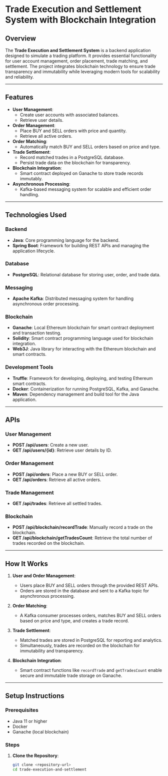 # Trade Execution and Settlement System with Blockchain Integration

## Overview

The **Trade Execution and Settlement System** is a backend application designed to simulate a trading platform. It provides essential functionality for user account management, order placement, trade matching, and settlement. The project integrates blockchain technology to ensure trade transparency and immutability while leveraging modern tools for scalability and reliability.

---

## Features

- **User Management**:
    - Create user accounts with associated balances.
    - Retrieve user details.
- **Order Management**:
    - Place BUY and SELL orders with price and quantity.
    - Retrieve all active orders.
- **Order Matching**:
    - Automatically match BUY and SELL orders based on price and type.
- **Trade Settlement**:
    - Record matched trades in a PostgreSQL database.
    - Persist trade data on the blockchain for transparency.
- **Blockchain Integration**:
    - Smart contract deployed on Ganache to store trade records immutably.
- **Asynchronous Processing**:
    - Kafka-based messaging system for scalable and efficient order handling.

---

## Technologies Used

### Backend
- **Java**: Core programming language for the backend.
- **Spring Boot**: Framework for building REST APIs and managing the application lifecycle.

### Database
- **PostgreSQL**: Relational database for storing user, order, and trade data.

### Messaging
- **Apache Kafka**: Distributed messaging system for handling asynchronous order processing.

### Blockchain
- **Ganache**: Local Ethereum blockchain for smart contract deployment and transaction testing.
- **Solidity**: Smart contract programming language used for blockchain integration.
- **Web3J**: Java library for interacting with the Ethereum blockchain and smart contracts.

### Development Tools
- **Truffle**: Framework for developing, deploying, and testing Ethereum smart contracts.
- **Docker**: Containerization for running PostgreSQL, Kafka, and Ganache.
- **Maven**: Dependency management and build tool for the Java application.

---

## APIs

### User Management
- **POST /api/users**: Create a new user.
- **GET /api/users/{id}**: Retrieve user details by ID.

### Order Management
- **POST /api/orders**: Place a new BUY or SELL order.
- **GET /api/orders**: Retrieve all active orders.

### Trade Management
- **GET /api/trades**: Retrieve all settled trades.

### Blockchain
- **POST /api/blockchain/recordTrade**: Manually record a trade on the blockchain.
- **GET /api/blockchain/getTradesCount**: Retrieve the total number of trades recorded on the blockchain.

---

## How It Works

1. **User and Order Management**:
    - Users place BUY and SELL orders through the provided REST APIs.
    - Orders are stored in the database and sent to a Kafka topic for asynchronous processing.

2. **Order Matching**:
    - A Kafka consumer processes orders, matches BUY and SELL orders based on price and type, and creates a trade record.

3. **Trade Settlement**:
    - Matched trades are stored in PostgreSQL for reporting and analytics.
    - Simultaneously, trades are recorded on the blockchain for immutability and transparency.

4. **Blockchain Integration**:
    - Smart contract functions like `recordTrade` and `getTradesCount` enable secure and immutable trade storage on Ganache.

---

## Setup Instructions

### Prerequisites
- Java 11 or higher
- Docker
- Ganache (local blockchain)

### Steps
1. **Clone the Repository**:
   ```bash
   git clone <repository-url>
   cd trade-execution-and-settlement
